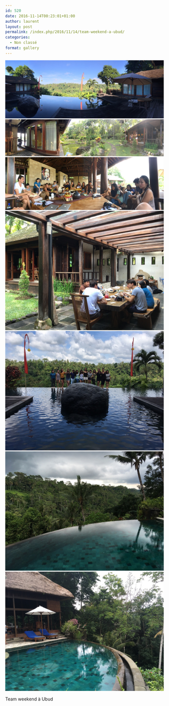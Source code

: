 ```yaml
---
id: 520
date: 2016-11-14T00:23:01+01:00
author: laurent
layout: post
permalink: /index.php/2016/11/14/team-weekend-a-ubud/
categories:
  - Non classé
format: gallery
---
```

<img src="/images/2016/11/tumblr_oglvqhzUgM1uuvt0bo1_1280.jpg" />
<img src="/images/2016/11/tumblr_oglvqhzUgM1uuvt0bo2_1280.jpg" />
<img src="/images/2016/11/tumblr_oglvqhzUgM1uuvt0bo3_1280.jpg" />
<img src="/images/2016/11/tumblr_oglvqhzUgM1uuvt0bo4_1280.jpg" />
<img src="/images/2016/11/tumblr_oglvqhzUgM1uuvt0bo5_1280.jpg" />
<img src="/images/2016/11/tumblr_oglvqhzUgM1uuvt0bo6_1280.jpg" />
<img src="/images/2016/11/tumblr_oglvqhzUgM1uuvt0bo7_1280.jpg" />

Team weekend à Ubud